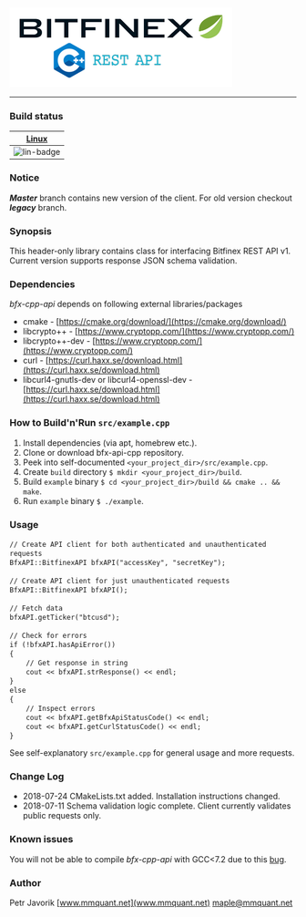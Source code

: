 ![bfx-cpp-api logo](doc/logo/bfx-cpp-api_logo.png)

***

### Build status

| [Linux][lin-link] |
| :---------------: |
| ![lin-badge]      |

[lin-badge]: https://circleci.com/gh/MMquant/bfx-cpp-api/tree/master.svg?style=svg "CircleCI build status"
[lin-link]:  https://circleci.com/gh/MMquant/bfx-cpp-api "CircleCI build status"

### Notice

***Master*** branch contains new version of the client. For old version checkout ***legacy*** branch.

### Synopsis

This header-only library contains class for interfacing Bitfinex REST API v1. Current version supports response JSON
schema validation.

### Dependencies

*bfx-cpp-api* depends on following external libraries/packages

* cmake - [https://cmake.org/download/](https://cmake.org/download/)
* libcrypto++ - [https://www.cryptopp.com/](https://www.cryptopp.com/)
* libcrypto++-dev - [https://www.cryptopp.com/](https://www.cryptopp.com/)
* curl - [https://curl.haxx.se/download.html](https://curl.haxx.se/download.html)
* libcurl4-gnutls-dev or libcurl4-openssl-dev - [https://curl.haxx.se/download.html](https://curl.haxx.se/download.html)

### How to Build'n'Run `src/example.cpp`

1. Install dependencies (via apt, homebrew etc.).
2. Clone or download bfx-api-cpp repository.
3. Peek into self-documented `<your_project_dir>/src/example.cpp`.
4. Create `build` directory `$ mkdir <your_project_dir>/build`.
5. Build `example` binary `$ cd <your_project_dir>/build && cmake .. && make`.
6. Run `example` binary `$ ./example`.

### Usage

	// Create API client for both authenticated and unauthenticated requests
	BfxAPI::BitfinexAPI bfxAPI("accessKey", "secretKey");
	
	// Create API client for just unauthenticated requests
	BfxAPI::BitfinexAPI bfxAPI();
	
	// Fetch data
	bfxAPI.getTicker("btcusd");
	
	// Check for errors
	if (!bfxAPI.hasApiError())
	{
	    // Get response in string
	    cout << bfxAPI.strResponse() << endl;
	}
	else
	{
	    // Inspect errors
	    cout << bfxAPI.getBfxApiStatusCode() << endl;
	    cout << bfxAPI.getCurlStatusCode() << endl;
	}

See self-explanatory `src/example.cpp` for general usage and more requests.

### Change Log

- 2018-07-24 CMakeLists.txt added. Installation instructions changed.
- 2018-07-11 Schema validation logic complete. Client currently validates public requests only.

### Known issues

You will not be able to compile *bfx-cpp-api* with GCC<7.2 due to this [bug](https://gcc.gnu.org/bugzilla/show_bug.cgi?id=66297).

### Author

Petr Javorik [www.mmquant.net](www.mmquant.net) [maple@mmquant.net](maple@mmquant.net)
